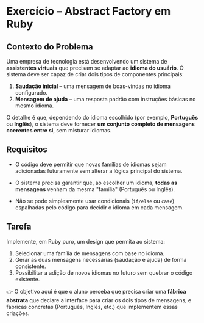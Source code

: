 # Exercício – Abstract Factory em Ruby

## Contexto do Problema

Uma empresa de tecnologia está desenvolvendo um sistema de **assistentes virtuais** que precisam se adaptar ao **idioma do usuário**. O sistema deve ser capaz de criar dois tipos de componentes principais:

1. **Saudação inicial** – uma mensagem de boas-vindas no idioma configurado.
2. **Mensagem de ajuda** – uma resposta padrão com instruções básicas no mesmo idioma.

O detalhe é que, dependendo do idioma escolhido (por exemplo, **Português** ou **Inglês**), o sistema deve fornecer **um conjunto completo de mensagens coerentes entre si**, sem misturar idiomas.

## Requisitos

- O código deve permitir que novas famílias de idiomas sejam adicionadas futuramente sem alterar a lógica principal do sistema.

- O sistema precisa garantir que, ao escolher um idioma, **todas as mensagens** venham da mesma "família" (Português ou Inglês).

- Não se pode simplesmente usar condicionais (`if/else` ou `case`) espalhadas pelo código para decidir o idioma em cada mensagem.

## Tarefa

Implemente, em Ruby puro, um design que permita ao sistema:

1. Selecionar uma família de mensagens com base no idioma.
2. Gerar as duas mensagens necessárias (saudação e ajuda) de forma consistente.
3. Possibilitar a adição de novos idiomas no futuro sem quebrar o código existente.

👉 O objetivo aqui é que o aluno perceba que precisa criar uma **fábrica abstrata** que declare a interface para criar os dois tipos de mensagens, e fábricas concretas (Português, Inglês, etc.) que implementem essas criações.